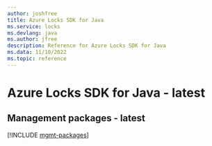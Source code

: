 ```yaml
---
author: joshfree
title: Azure Locks SDK for Java
ms.service: locks
ms.devlang: java
ms.author: jfree
description: Reference for Azure Locks SDK for Java
ms.data: 11/10/2022
ms.topic: reference
---
```

# Azure Locks SDK for Java - latest

## Management packages - latest
[!INCLUDE [mgmt-packages](locks-mgmt-index.md)]